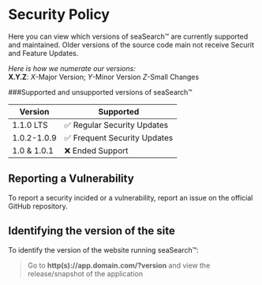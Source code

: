 # Security Policy
Here you can view which versions of seaSearch™ are currently supported and maintained. Older versions of the source code main not receive Securit and Feature Updates.

*Here is how we numerate our versions:*  
**X.Y.Z**: *X*-Major Version; *Y*-Minor Version *Z*-Small Changes

###Supported and unsupported versions of seaSearch™

| Version | Supported          |
| ------- | ------------------ |
| 1.1.0 LTS    | :white_check_mark: Regular Security Updates|
| 1.0.2-1.0.9 | :white_check_mark: Frequent Security Updates |
| 1.0 & 1.0.1   | :x: Ended Support |

## Reporting a Vulnerability
To report a security incided or a vulnerability,
report an issue on the official GitHub repository.

## Identifying the version of the site
To identify the version of the website running seaSearch™:
> Go to **http(s)://app.domain.com/?version** and view the release/snapshot of the application
